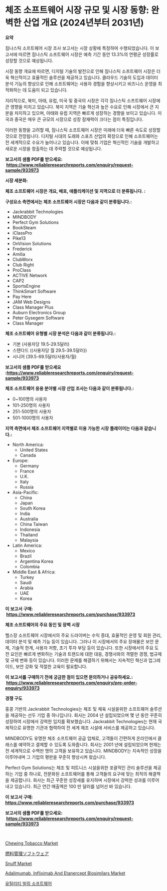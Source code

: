 <p><h1>체조 소프트웨어 시장 규모 및 시장 동향: 완벽한 산업 개요 (2024년부터 2031년)</h1></p><p><strong>요약</strong></p>
<p><p>짐나스틱 소프트웨어 시장 조사 보고서는 시장 상황에 특정하여 수행되었습니다. 이 보고서에 따르면 짐나스틱 소프트웨어 시장은 예측 기간 동안 13.3%의 연평균 성장률로 성장할 것으로 예상됩니다. </p><p>시장 동향 개요에 따르면, 디지털 기술의 발전으로 인해 짐나스틱 소프트웨어 시장은 더욱 혁신적이고 효율적인 솔루션을 제공하고 있습니다. 클라우드 기술의 도입과 데이터 분석 기능의 향상으로 인해 소프트웨어는 사용자 경험을 향상시키고 비즈니스 운영을 최적화하는 데 도움이 되고 있습니다. </p><p>지리적으로, 북미, 아태, 유럽, 미국 및 중국의 시장은 각각 짐나스틱 소프트웨어 시장에 큰 영향을 미치고 있습니다. 북미 지역은 기술 혁신과 높은 수요로 인해 시장에서 큰 지분을 차지하고 있으며, 아태와 유럽 지역은 빠르게 성장하는 경향을 보이고 있습니다. 미국과 중국은 매우 큰 규모의 시장으로 성장 잠재력이 크다는 점이 특징입니다. </p><p>이러한 동향을 고려할 때, 짐나스틱 소프트웨어 시장은 미래에 더욱 빠른 속도로 성장할 것으로 전망됩니다. 디지털 시대의 도래와 스포츠 산업의 확장으로 인해 소프트웨어는 전 세계적으로 수요가 늘어나고 있습니다. 이에 맞춰 기업은 혁신적인 기술을 개발하고 새로운 시장을 창출하는 데 주력할 것으로 예상됩니다.</p></p>
<p><strong>보고서의 샘플 PDF를 받으세요: &nbsp;<a href="https://www.reliableresearchreports.com/enquiry/request-sample/933973">https://www.reliableresearchreports.com/enquiry/request-sample/933973</a></strong></p>
<p><strong>시장 세분화:</strong></p>
<p><strong> 체조 소프트웨어 시장은 개요, 배포, 애플리케이션 및 지역으로 더 분류됩니다. :</strong></p>
<p><strong>구성요소 측면에서는 체조 소프트웨어 시장은 다음과 같이 분류됩니다.:</strong></p>
<p><ul><li>Jackrabbit Technologies</li><li>MINDBODY</li><li>Perfect Gym Solutions</li><li>BookSteam</li><li>iClassPro</li><li>Pike13</li><li>OnVision Solutions</li><li>Frederick</li><li>Amilia</li><li>ClubWorx</li><li>Club Right</li><li>ProClass</li><li>ACTIVE Network</li><li>CAP2</li><li>SportsEngine</li><li>ThinkSmart Software</li><li>Pay Here</li><li>JAM Web Designs</li><li>Class Manager Plus</li><li>Auburn Electronics Group</li><li>Peter Gysegem Software</li><li>Class Manager</li></ul></p>
<p><strong> 체조 소프트웨어 유형별 시장 분석은 다음과 같이 분류됩니다.:</strong></p>
<p><ul><li>기본 (사용자당 19.5-29.5달러)</li><li>스탠다드 ((사용자당 월 29.5-39.5달러))</li><li>시니어 (39.5-69.5달러/사용자/월)</li></ul></p>
<p><strong>보고서의 샘플 PDF를 받으세요 :<a href="https://www.reliableresearchreports.com/enquiry/request-sample/933973">https://www.reliableresearchreports.com/enquiry/request-sample/933973</a></strong></p>
<p><strong> 체조 소프트웨어 응용 분야별 시장 산업 조사는 다음과 같이 분류됩니다.:</strong></p>
<p><ul><li>0~100명의 사용자</li><li>101-250명의 사용자</li><li>251-500명의 사용자</li><li>501-1000명의 사용자</li></ul></p>
<p><strong>지역 측면에서 체조 소프트웨어 지역별로 이용 가능한 시장 플레이어는 다음과 같습니다.:</strong></p>
<p><ul>
    <li>
        North America:
        <ul>
            <li>United States</li>
            <li>Canada</li>
        </ul>
    </li>
    <li>
        Europe:
        <ul>
            <li>Germany</li>
            <li>France</li>
            <li>U.K.</li>
            <li>Italy</li>
            <li>Russia</li>
        </ul>
    </li>
    <li>
        Asia-Pacific:
        <ul>
            <li>China</li>
            <li>Japan</li>
            <li>South Korea</li>
            <li>India</li>
            <li>Australia</li>
            <li>China Taiwan</li>
            <li>Indonesia</li>
            <li>Thailand</li>
            <li>Malaysia</li>
        </ul>
    </li>
    <li>
        Latin America:
        <ul>
            <li>Mexico</li>
            <li>Brazil</li>
            <li>Argentina Korea</li>
            <li>Colombia</li>
        </ul>
    </li>
    <li>
        Middle East & Africa:
        <ul>
            <li>Turkey</li>
            <li>Saudi</li>
            <li>Arabia</li>
            <li>UAE</li>
            <li>Korea</li>
        </ul>
    </li>
    </ul></p>
<p><strong>이 보고서 구매: &nbsp;<a href="https://www.reliableresearchreports.com/purchase/933973">https://www.reliableresearchreports.com/purchase/933973</a></strong></p>
<p><strong>체조 소프트웨어의 주요 동인 및 장벽 시장</strong></p>
<p><p>헬스장 소프트웨어 시장에서의 주요 드라이버는 수익 증대, 효율적인 운영 및 회원 관리, 데이터 분석 및 예측 기능 등이 있습니다. 그러나 이 시장에서의 주요 장애물은 보안 문제, 기술적 한계, 사용자 저항, 초기 투자 부담 등이 있습니다. 또한 시장에서의 주요 도전 요인은 빠르게 변화하는 기술과 트렌드에 대한 대응, 경쟁사와의 격렬한 경쟁, 법규제 및 규제 변화 등이 있습니다. 이러한 문제를 해결하기 위해서는 지속적인 혁신과 업그레이드, 보안 강화 및 적절한 교육이 필요합니다.</p></p>
<p><strong>이 보고서를 구매하기 전에 궁금한 점이 있으면 문의하거나 공유하세요.: &nbsp;<a href="https://www.reliableresearchreports.com/enquiry/pre-order-enquiry/933973">https://www.reliableresearchreports.com/enquiry/pre-order-enquiry/933973</a></strong></p>
<p><strong>경쟁 구도</strong></p>
<p><p>홍콩 기반의 Jackrabbit Technologies는 체조 및 체육 시설을위한 소프트웨어 솔루션을 제공하는 선두 기업 중 하나입니다. 회사는 2004 년 설립되었으며 몇 년 동안 꾸준히 성장하여 시장에서 강력한 입지를 확보했습니다. Jackrabbit Technologies는 현재 국제적으로 유명한 기관과 협력하여 전 세계 체조 시설에 서비스를 제공하고 있습니다.</p><p>MINDBODY도 유명한 체조 소프트웨어 공급 업체로, 고객들이 간편하게 온라인에서 클래스를 예약하고 결제할 수 있도록 도와줍니다. 회사는 2001 년에 설립되었으며 현재는 전 세계적으로 수백만 명의 고객을 보유하고 있습니다. MINDBODY는 지속적인 성장을 이루어내며 그 기업의 평판을 꾸준히 향상시켜 왔습니다.</p><p>Perfect Gym Solutions는 체조 및 피트니스 시설을위한 포괄적인 관리 솔루션을 제공하는 기업 중 하나로, 전문화된 소프트웨어를 통해 고객들의 요구에 맞는 최적의 해결책을 제공합니다. 회사는 최근 꾸준한 성장세를 유지하며 시장에서 강력한 성과를 이루어내고 있습니다. 최근 연간 매출액은 100 만 달러를 넘어선 바 있습니다.</p></p>
<p><strong>이 보고서 구매: &nbsp; <a href="https://www.reliableresearchreports.com/purchase/933973">https://www.reliableresearchreports.com/purchase/933973</a></strong></p>
<p><strong>보고서의 샘플 PDF를 받으세요: &nbsp;<a href="https://www.reliableresearchreports.com/enquiry/request-sample/933973">https://www.reliableresearchreports.com/enquiry/request-sample/933973</a></strong><strong></strong></p>
<p>&nbsp;</p>
<p><p><a href="https://issuu.com/reportprime-2/docs/chewing-tobacco-market-size-2030.pptx">Chewing Tobacco Market</a></p><p><a href="https://github.com/oqxogxyvqe90775/Market-Research-Report-List-1/blob/main/6771738184210.md">燃料管理ソフトウェア</a></p><p><a href="https://issuu.com/reportprime-2/docs/snuff-market-size-2030.pptx">Snuff Market</a></p><p><a href="https://glittery-fuchsia-86a.notion.site/Adalimumab-Infliximab-And-Etanercept-Biosimilars-Market-Provides-a-Comprehensive-Analysis-Including-ec0f3da16a034050859d00a4c283d45b">Adalimumab, Infliximab And Etanercept Biosimilars Market</a></p><p><a href="https://github.com/vs019sa3m8x/Market-Research-Report-List-1/blob/main/6015382184225.md">유틸리티 빌링 소프트웨어</a></p></p>